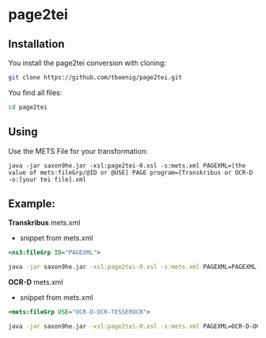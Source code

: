 # page2tei

## Installation

You install the page2tei conversion with cloning:

```sh
git clone https://github.com/tboenig/page2tei.git
```
You find all files: 
```sh
cd page2tei
```

## Using
Use the METS File for your transformation:

```
java -jar saxon9he.jar -xsl:page2tei-0.xsl -s:mets.xml PAGEXML=[the value of mets:fileGrp/@ID or @USE] PAGE program=[Transkribus or OCR-D -o:[your tei file].xml
```
## Example:

**Transkribus** mets.xml
* snippet from mets.xml

```xml
<ns3:fileGrp ID="PAGEXML">
```

```sh
java -jar saxon9he.jar -xsl:page2tei-0.xsl -s:mets.xml PAGEXML=PAGEXML PAGEprogram=Transkribus -o:[your tei file].xml
```

**OCR-D** mets.xml
* snippet from mets.xml
```xml
<mets:fileGrp USE="OCR-D-OCR-TESSEROCR">
```


```sh
java -jar saxon9he.jar -xsl:page2tei-0.xsl -s:mets.xml PAGEXML=OCR-D-OCR-TESSEROCR PAGE PAGEprogram=OCR-D -o:[your tei file].xml
```

